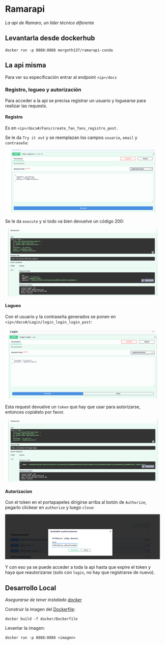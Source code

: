 # Ramarapi

*La api de Ramaro, un líder técnico diferente*

## Levantarla desde dockerhub

```shell
docker run -p 8888:8888 morgoth137/ramarapi-conda
```

## La api misma

Para ver su especificación entrar al endpoint `<ip>/docs`

### Registro, logueo y autorización

Para acceder a la api se precisa registrar un usuario y loguearse para realizar las requests.

#### Registro

Es en `<ip>/docs#/Fans/create_fan_fans_registro_post`.

Se le da `Try it out` y se reemplazan los campos `usuario`, `email` y `contraseña`:

![Registranding](/docs/registro.png "Registro")

Se le da `execute` y si todo va bien devuelve un código 200:

![](/docs/registro_answer.png)

#### Logueo

Con el usuario y la contraseña generados se ponen en `<ip>/docs#/Login/login_login_login_post`:

![](/docs/login_request.png)

Esta request devuelve un `token` que hay que usar para autorizarse, entonces copiátelo por favor.

![](/docs/login_answer.png)

#### Autorizacion

Con el token en el portapapeles dirigirse arriba al botón de `Authorize`, pegarlo clickear en `authorize` y luego `close`:

![](/docs/authorize_token.png)

Y con eso ya se puede acceder a toda la api hasta que expire el token y haya que reautorizarse (solo con `login`, no hay que registrarse de nuevo).



## Desarrollo Local

*Asegurarse de tener instalado [docker](https://docs.docker.com/engine/install/)*

Construir la imagen del [Dockerfile](/docker/Dockerfile):

```shell
docker build -f docker/Dockerfile
```

Levantar la imagen:

```shell
docker run -p 8888:8888 <imagen>
```


